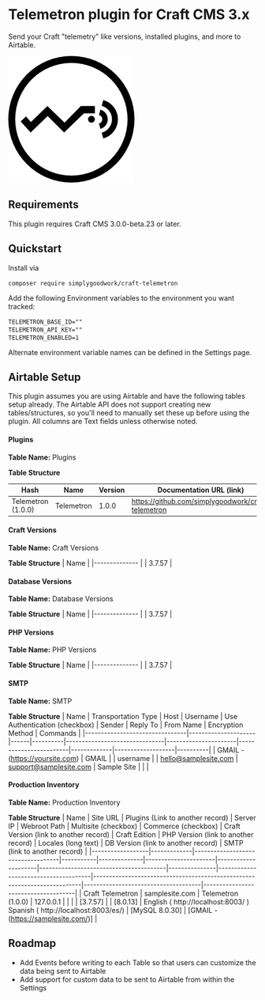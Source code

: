 # Telemetron plugin for Craft CMS 3.x

Send your Craft "telemetry" like versions, installed plugins, and more to Airtable. 

![Screenshot](resources/img/plugin-logo.png)

## Requirements

This plugin requires Craft CMS 3.0.0-beta.23 or later.

## Quickstart

Install via 

```shell
composer require simplygoodwork/craft-telemetron
```

Add the following Environment variables to the environment you want tracked: 

```env
TELEMETRON_BASE_ID=""
TELEMETRON_API_KEY=""
TELEMETRON_ENABLED=1
```

Alternate environment variable names can be defined in the Settings page.

## Airtable Setup

This plugin assumes you are using Airtable and have the following tables setup already. The Airtable API does not support creating new tables/structures, so you'll need to manually set these up before using the plugin. All columns are Text fields unless otherwise noted.

#### Plugins

**Table Name:** Plugins

**Table Structure**

| Hash         	| Name 	| Version	| Documentation URL (link)                           	|
|--------------------	|-------------	|----------------	|----------------------------------------------------	|
| Telemetron (1.0.0) 	| Telemetron  	| 1.0.0          	| https://github.com/simplygoodwork/craft-telemetron 	|

#### Craft Versions

**Table Name:** Craft Versions

**Table Structure**
| Name        	|
|--------------	|
| 3.7.57 	      |

#### Database Versions

**Table Name:** Database Versions

**Table Structure**
| Name        	|
|--------------	|
| 3.7.57 	      |

#### PHP Versions

**Table Name:** PHP Versions

**Table Structure**
| Name        	|
|--------------	|
| 3.7.57 	      |

#### SMTP

**Table Name:** SMTP

**Table Structure**
| Name                           | Transportation Type | Host | Username | Use Authentication (checkbox) | Sender               | Reply To               | From Name   | Encryption Method | Commands |
|--------------------------------|---------------------|------|----------|-------------------------------|----------------------|------------------------|-------------|-------------------|----------|
| GMAIL - (https://yoursite.com) | GMAIL               |      | username |                               | hello@samplesite.com | support@samplesite.com | Sample Site |                   |          |


#### Production Inventory

**Table Name:** Production Inventory

**Table Structure**
| Name             | Site URL    | Plugins (Link to another record)  | Server IP | Webroot Path | Multisite (checkbox) | Commerce (checkbox) | Craft Version (link to another record) | Craft Edition | PHP Version (link to another record) | Locales (long text)                                                      | DB Version (link to another record) | SMTP (link to another record)       |
|------------------|-------------|-----------------------------------|-----------|--------------|----------------------|---------------------|----------------------------------------|---------------|--------------------------------------|--------------------------------------------------------------------------|-------------------------------------|-------------------------------------|
| Craft Telemetron | samplesite.com | Telemetron (1.0.0)                | 127.0.0.1 |              |                      |                     | [3.7.57]                               |               | [8.0.13]                             | English ( http://localhost:8003/ )  Spanish ( http://localhost:8003/es/) | [MySQL 8.0.30]                      | [GMAIL - (https://samplesite.com/)] |




## Roadmap

- Add Events before writing to each Table so that users can customize the data being sent to Airtable
- Add support for custom data to be sent to Airtable from within the Settings